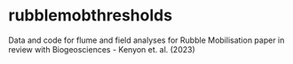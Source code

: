 # rubblemobthresholds
Data and code for flume and field analyses for Rubble Mobilisation paper in review with Biogeosciences - Kenyon et. al. (2023)
